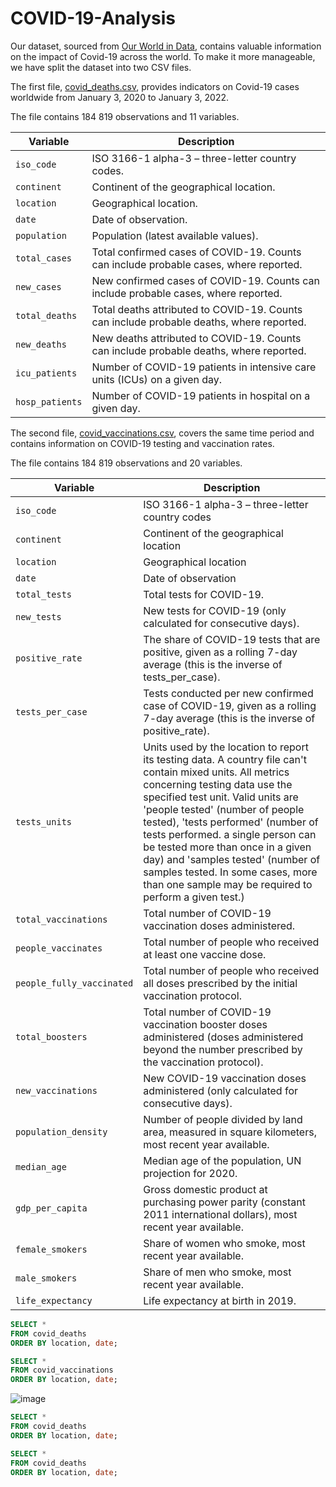 # COVID-19-Analysis


Our dataset, sourced from [Our World in Data](https://ourworldindata.org/covid-deaths), contains valuable information on the impact of Covid-19 across the world. To make it more manageable, we have split the dataset into two CSV files. 

The first file, [covid_deaths.csv](https://github.com/gretapoc/COVID-19-Analysis/blob/main/covid_deaths.csv), provides indicators on Covid-19 cases worldwide from January 3, 2020 to January 3, 2022. 

The file contains 184 819 observations and 11 variables.

| Variable	 | Description | 
| ------- | ----------- |
| `iso_code` | 	ISO 3166-1 alpha-3 – three-letter country codes. | 
| `continent` | Continent of the geographical location. | 
| `location` | 	Geographical location. |
| `date` | Date of observation. |
| `population` | Population (latest available values). |
| `total_cases` | Total confirmed cases of COVID-19. Counts can include probable cases, where reported. |
| `new_cases` | New confirmed cases of COVID-19. Counts can include probable cases, where reported. |
| `total_deaths` | Total deaths attributed to COVID-19. Counts can include probable deaths, where reported. |
| `new_deaths` | 	New deaths attributed to COVID-19. Counts can include probable deaths, where reported. |
| `icu_patients` | 	Number of COVID-19 patients in intensive care units (ICUs) on a given day. |
| `hosp_patients` | Number of COVID-19 patients in hospital on a given day. |

The second file, [covid_vaccinations.csv](https://github.com/gretapoc/COVID-19-Analysis/blob/main/covid_vaccinations.csv), covers the same time period and contains information on COVID-19 testing and vaccination rates. 

The file contains 184 819 observations and 20 variables.

| Variable	 | Description | 
| ------- | ----------- |
| `iso_code` | 	ISO 3166-1 alpha-3 – three-letter country codes |
| `continent` | Continent of the geographical location  |
| `location` | 	Geographical location |
| `date` | Date of observation |
| `total_tests` | Total tests for COVID-19. |
| `new_tests` | New tests for COVID-19 (only calculated for consecutive days). |
| `positive_rate` | The share of COVID-19 tests that are positive, given as a rolling 7-day average (this is the inverse of tests_per_case). |
| `tests_per_case` | Tests conducted per new confirmed case of COVID-19, given as a rolling 7-day average (this is the inverse of positive_rate). |
| `tests_units` | Units used by the location to report its testing data. A country file can't contain mixed units. All metrics concerning testing data use the specified test unit. Valid units are 'people tested' (number of people tested), 'tests performed' (number of tests performed. a single person can be tested more than once in a given day) and 'samples tested' (number of samples tested. In some cases, more than one sample may be required to perform a given test.) |
| `total_vaccinations` | Total number of COVID-19 vaccination doses administered. |
| `people_vaccinates` | Total number of people who received at least one vaccine dose. |
| `people_fully_vaccinated` | Total number of people who received all doses prescribed by the initial vaccination protocol. |
| `total_boosters` | Total number of COVID-19 vaccination booster doses administered (doses administered beyond the number prescribed by the vaccination protocol). |
| `new_vaccinations` | New COVID-19 vaccination doses administered (only calculated for consecutive days). |
| `population_density` | Number of people divided by land area, measured in square kilometers, most recent year available. |
| `median_age` | Median age of the population, UN projection for 2020. |
| `gdp_per_capita` | Gross domestic product at purchasing power parity (constant 2011 international dollars), most recent year available. |
| `female_smokers` | Share of women who smoke, most recent year available. |
| `male_smokers` | Share of men who smoke, most recent year available. |
| `life_expectancy` | Life expectancy at birth in 2019. |


````sql
SELECT * 
FROM covid_deaths
ORDER BY location, date;

SELECT * 
FROM covid_vaccinations
ORDER BY location, date;
````

![image]()



````sql
SELECT * 
FROM covid_deaths
ORDER BY location, date;
````




````sql
SELECT * 
FROM covid_deaths
ORDER BY location, date;
````
